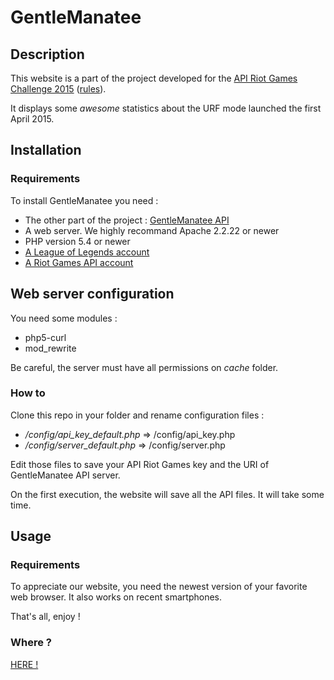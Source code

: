 # GentleManatee

## Description

This website is a part of the project developed for the [API Riot Games Challenge 2015](https://developer.riotgames.com/discussion/riot-games-api/show/bX8Z86bm) ([rules](https://developer.riotgames.com/api-challenge)).

It displays some *awesome* statistics about the URF mode launched the first April 2015.


## Installation
### Requirements

To install GentleManatee you need :
- The other part of the project : [GentleManatee API](https://github.com/AamuLumi/GentleManateeAPI)
- A web server. We highly recommand Apache 2.2.22 or newer
- PHP version 5.4 or newer
- [A League of Legends account](https://signup.leagueoflegends.com/en/signup/index)
- [A Riot Games API account](https://developer.riotgames.com/sign-in)

## Web server configuration

You need some modules :
- php5-curl
- mod_rewrite

Be careful, the server must have all permissions on *cache* folder. 

### How to 
Clone this repo in your folder and rename configuration files :
- */config/api_key_default.php* => /config/api_key.php
- */config/server_default.php* => /config/server.php

Edit those files to save your API Riot Games key and the URI of GentleManatee API server.

On the first execution, the website will save all the API files. It will take some time.

## Usage
### Requirements

To appreciate our website, you need the newest version of your favorite web browser. It also works on recent smartphones.

That's all, enjoy !

### Where ?

[HERE !](http://gentlemanatee.info)
